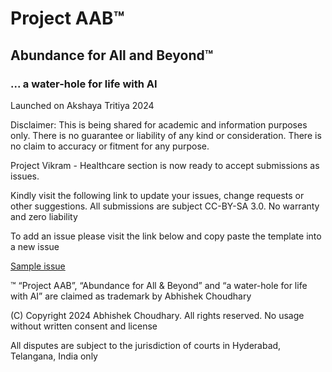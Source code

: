 # Project AAB™ 
## Abundance for All and Beyond™
### ... a water-hole for life with AI

Launched on Akshaya Tritiya 2024

Disclaimer: This is being shared for academic and information purposes only. There is no guarantee or liability of any kind or consideration. There is no claim to accuracy or fitment for any purpose.

Project Vikram - Healthcare section is now ready to accept submissions as issues.

Kindly visit the following link to update your issues, change requests or other suggestions. All submissions are subject CC-BY-SA 3.0. No warranty and zero liability

To add an issue please visit the link below and copy paste the template into a new issue

[Sample issue](https://github.com/ayepages/ayepages.github.io/issues/5)

™ “Project AAB”, “Abundance for All & Beyond” and “a water-hole for life with AI” are claimed as trademark by Abhishek Choudhary

(C) Copyright 2024 Abhishek Choudhary. All rights reserved. No usage without written consent and license

All disputes are subject to the jurisdiction of courts in Hyderabad, Telangana, India only

